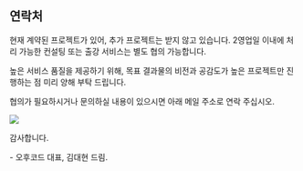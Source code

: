 ## 연락처

현재 계약된 프로젝트가 있어, 추가 프로젝트는 받지 않고 있습니다. 2영업일 이내에 처리 가능한 컨설팅 또는 출강 서비스는 별도 협의 가능합니다.

높은 서비스 품질을 제공하기 위해, 목표 결과물의 비전과 공감도가 높은 프로젝트만 진행하는 점 미리 양해 부탁 드립니다.

협의가 필요하시거나 문의하실 내용이 있으시면 아래 메일 주소로 연락 주십시오.

![](img/email.png)

감사합니다.

\- 오후코드 대표, 김대현 드림.
